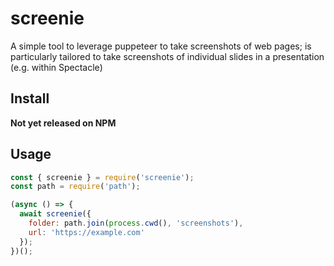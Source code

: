 # screenie

A simple tool to leverage puppeteer to take screenshots of web pages; is particularly tailored to take screenshots of individual slides in a presentation (e.g. within Spectacle)

## Install

__Not yet released on NPM__

## Usage

```javascript
const { screenie } = require('screenie');
const path = require('path');

(async () => {
  await screenie({
    folder: path.join(process.cwd(), 'screenshots'),
    url: 'https://example.com'
  });
})();
```
